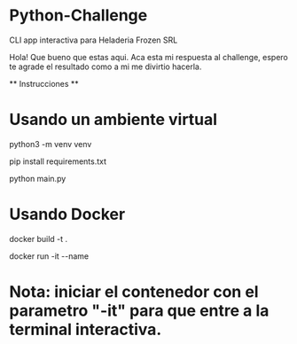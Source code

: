 # Python-Challenge
CLI app interactiva para Heladeria Frozen SRL

Hola! Que bueno que estas aqui. Aca esta mi respuesta al challenge, espero te agrade el resultado como a mi me divirtio hacerla.

** Instrucciones **

# Usando un ambiente virtual

python3 -m venv venv

pip install requirements.txt

python main.py

# Usando Docker

docker build -t <nombre-de-la-imagen> .

docker run -it --name <nombre-para-tu-contenedor> <nombre-de-la-imagen>

# Nota: iniciar el contenedor con el parametro "-it" para que entre a la terminal interactiva.
